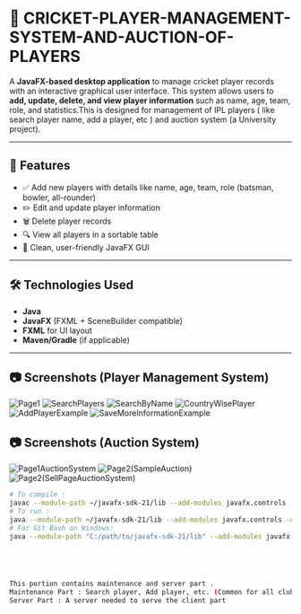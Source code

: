 # 🏏 CRICKET-PLAYER-MANAGEMENT-SYSTEM-AND-AUCTION-OF-PLAYERS

A **JavaFX-based desktop application** to manage cricket player records with an interactive graphical user interface. This system allows users to **add, update, delete, and view player information** such as name, age, team, role, and statistics.This is designed for management of IPL players ( like search player name, add a player, etc )  and auction system (a University project).

---

## 🚀 Features

- ✅ Add new players with details like name, age, team, role (batsman, bowler, all-rounder)
- ✏️ Edit and update player information
- 🗑️ Delete player records
- 🔍 View all players in a sortable table
- 🎨 Clean, user-friendly JavaFX GUI

---

## 🛠️ Technologies Used

- **Java**
- **JavaFX** (FXML + SceneBuilder compatible)
- **FXML** for UI layout
- **Maven/Gradle** (if applicable)

---

## 📷 Screenshots (Player Management System)

![Page1](https://github.com/user-attachments/assets/ddaf0947-b5ae-450a-896d-df73d4831337)
![SearchPlayers](https://github.com/user-attachments/assets/e09bff20-eff8-404e-851f-cc14c18c6686)
![SearchByName](https://github.com/user-attachments/assets/2a0532f5-cd8a-44f6-9acd-cbd2945e2a35)
![CountryWisePlayer](https://github.com/user-attachments/assets/9e4dff04-941c-46e6-ad64-bb1c0e0d4b3c)
![AddPlayerExample](https://github.com/user-attachments/assets/543e4e24-c30f-48df-84d0-299f57fe66bb)
![SaveMoreInformationExample](https://github.com/user-attachments/assets/aa4d85ef-03c2-4183-804d-c4dfb0139a56)


## 📷 Screenshots (Auction System)

![Page1AuctionSystem](https://github.com/user-attachments/assets/9530acf3-0b76-46f5-b5de-edc08ab33729)
![Page2(SampleAuction)](https://github.com/user-attachments/assets/0c564df3-38d9-4ba6-b812-63e4670f649d)
![Page2(SellPageAuctionSystem)](https://github.com/user-attachments/assets/5411ccce-a19d-48bf-baf6-3e49aa7ba1b9)


```bash
# To compile :
javac --module-path ~/javafx-sdk-21/lib --add-modules javafx.controls -d out src/Runnable_file_or_class
# To run :
java --module-path ~/javafx-sdk-21/lib --add-modules javafx.controls -cp out Runnable_file_or_class
# For Git Bash on Windows:
java --module-path "C:/path/to/javafx-sdk-21/lib" --add-modules javafx.controls -cp out Main





This portion contains maintenance and server part .
Maintenance Part : Search player, Add player, etc. (Common for all clubs)
Server Part : A server needed to serve the client part
